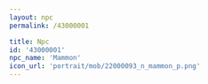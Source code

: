 ```yaml
---
layout: npc
permalink: /43000001

title: Npc
id: '43000001'
npc_name: 'Mammon'
icon_url: 'portrait/mob/22000093_n_mammon_p.png'
---
```


